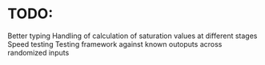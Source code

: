 # TODO:

Better typing
Handling of calculation of saturation values at different stages
Speed testing
Testing framework against known outoputs across randomized inputs